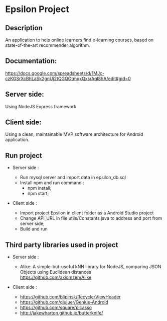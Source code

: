 # Epsilon Project

## Description
An application to help online learners find e-learning courses, based on state-of-the-art recommender algorithm.

## Documentation: 
https://docs.google.com/spreadsheets/d/1MJc-czKGSrXcBhLaSk2gnUj2tQGQOtmqxQxsrAql8hA/edit#gid=0

## Server side:
Using NodeJS Express framework

## Client side:
Using a clean, maintainable MVP software architecture for Android application.

## Run project 
+ Server side :
  + Run mysql server and import data in epsilon_db.sql
  + Install npm and run command :
      - npm install;
      - npm start;

+ Client side :
  + Import project Epsilon in client folder as a Android Studio project
  + Change API_URL in file utils/Constants.java to address and port from server side;
  + Build and run

## Third party libraries used in project 
+ Server side :
  + Alike: A simple-but-useful kNN library for NodeJS, comparing JSON Objects using Euclidean distances https://github.com/axiomzen/Alike

+ Client side :
  + https://github.com/blipinsk/RecyclerViewHeader
  + https://github.com/qiujuer/Genius-Android
  + https://github.com/square/picasso
  + http://jakewharton.github.io/butterknife/
      
